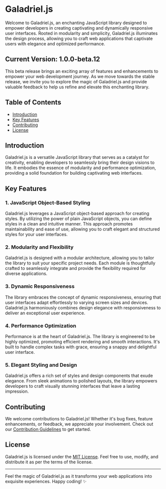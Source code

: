 # Galadriel.js

Welcome to Galadriel.js, an enchanting JavaScript library designed to empower developers in creating captivating and dynamically responsive user interfaces. Rooted in modularity and simplicity, Galadriel.js illuminates the design process, allowing you to craft web applications that captivate users with elegance and optimized performance.

## Current Version: 1.0.0-beta.12

This beta release brings an exciting array of features and enhancements to empower your web development journey. As we move towards the stable release, we invite you to explore the magic of Galadriel.js and provide valuable feedback to help us refine and elevate this enchanting library.

## Table of Contents

- [Introduction](#introduction)
- [Key Features](#key-features)
- [Contributing](#contributing)
- [License](#license)

## Introduction

Galadriel.js is a versatile JavaScript library that serves as a catalyst for creativity, enabling developers to seamlessly bring their design visions to life. It embodies the essence of modularity and performance optimization, providing a solid foundation for building captivating web interfaces.

## Key Features

### 1. **JavaScript Object-Based Styling**
Galadriel.js leverages a JavaScript object-based approach for creating styles. By utilizing the power of plain JavaScript objects, you can define styles in a clean and intuitive manner. This approach promotes maintainability and ease of use, allowing you to craft elegant and structured styles for your user interfaces.

### 2. **Modularity and Flexibility**
Galadriel.js is designed with a modular architecture, allowing you to tailor the library to suit your specific project needs. Each module is thoughtfully crafted to seamlessly integrate and provide the flexibility required for diverse applications.

### 3. **Dynamic Responsiveness**
The library embraces the concept of dynamic responsiveness, ensuring that user interfaces adapt effortlessly to varying screen sizes and devices. Galadriel.js harmoniously combines design elegance with responsiveness to deliver an exceptional user experience.

### 4. **Performance Optimization**
Performance is at the heart of Galadriel.js. The library is engineered to be highly optimized, promoting efficient rendering and smooth interactions. It's built to handle complex tasks with grace, ensuring a snappy and delightful user interface.

### 5. **Elegant Styling and Design**
Galadriel.js offers a rich set of styles and design components that exude elegance. From sleek animations to polished layouts, the library empowers developers to craft visually stunning interfaces that leave a lasting impression.

## Contributing

We welcome contributions to Galadriel.js! Whether it's bug fixes, feature enhancements, or feedback, we appreciate your involvement. Check out our [Contribution Guidelines](CONTRIBUTING.md) to get started.

## License

Galadriel.js is licensed under the [MIT License](LICENSE). Feel free to use, modify, and distribute it as per the terms of the license.

---

Feel the magic of Galadriel.js as it transforms your web applications into exquisite experiences. Happy coding! ✨
